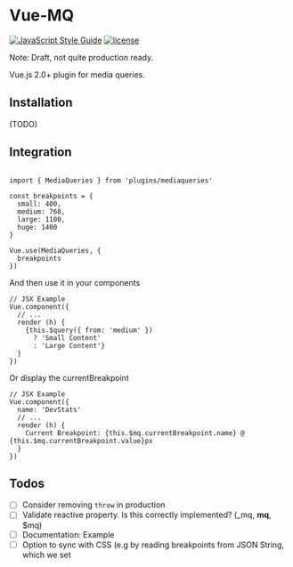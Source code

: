 # Vue-MQ
[![JavaScript Style Guide](https://img.shields.io/badge/code_style-standard-brightgreen.svg)](https://standardjs.com) [![license](https://img.shields.io/badge/license-CC0-red.svg)](https://creativecommons.org/publicdomain/zero/1.0/)


Note: Draft, not quite production ready.

Vue.js 2.0+ plugin for media queries.


## Installation

(TODO)

## Integration

```

import { MediaQueries } from 'plugins/mediaqueries'

const breakpoints = {
  small: 400,
  medium: 768,
  large: 1100,
  huge: 1400
}

Vue.use(MediaQueries, {
  breakpoints
})

```

And then use it in your components
```
// JSX Example
Vue.component({
  // ...
  render (h) {
    {this.$query({ from: 'medium' })
      ? 'Small Content'
      : 'Large Content'}
  }
})
```
Or display the currentBreakpoint
```
// JSX Example
Vue.component({
  name: 'DevStats'
  // ...
  render (h) {
    Current Breakpoint: {this.$mq.currentBreakpoint.name} @ {this.$mq.currentBreakpoint.value}px
  }
})
```

## Todos
- [ ] Consider removing `throw` in production
- [ ] Validate reactive property. Is this correctly implemented? (_mq, __mq__, $mq)
- [ ] Documentation: Example
- [ ] Option to sync with CSS (e.g by reading breakpoints from JSON String, which we set <title>'s font-size property)
- [ ] Implement alternative way to pass in breakpoints
- [ ] Tests
- [ ] Npm Compat

## Browser Support
IE9+ ([See clientWidth](https://tylercipriani.com/blog/2014/07/12/crossbrowser-javascript-scrollbar-detection/))

## License
